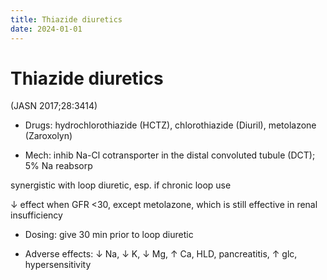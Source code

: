 ```yaml
---
title: Thiazide diuretics 
date: 2024-01-01
---
```

# Thiazide diuretics 


 (JASN 2017;28:3414)

* Drugs: hydrochlorothiazide (HCTZ), chlorothiazide (Diuril), metolazone (Zaroxolyn)

* Mech: inhib Na-Cl cotransporter in the distal convoluted tubule (DCT); 5% Na reabsorp

synergistic with loop diuretic, esp. if chronic loop use

↓ effect when GFR <30, except metolazone, which is still effective in renal insufficiency

* Dosing: give 30 min prior to loop diuretic

* Adverse effects: ↓ Na, ↓ K, ↓ Mg, ↑ Ca, HLD, pancreatitis, ↑ glc, hypersensitivity

